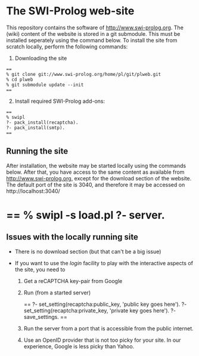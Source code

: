 # The SWI-Prolog web-site

This repository contains the software  of http://www.swi-prolog.org. The
(wiki) content of the website is stored in a git submodule. This must be
installed seperately using the command below.   To install the site from
scratch locally, perform the following commands:

  1. Downloading the site

    ==
    % git clone git://www.swi-prolog.org/home/pl/git/plweb.git
    % cd plweb
    % git submodule update --init
    ==

  2. Install required SWI-Prolog add-ons:

    ==
    % swipl
    ?- pack_install(recaptcha).
    ?- pack_install(smtp).
    ==

## Running the site

After installation, the  website  may  be   started  locally  using  the
commands below. After that, you  have  access   to  the  same content as
available  from  http://www.swi-prolog.org,  except   for  the  download
section of the website. The  default  port   of  the  site  is 3040, and
therefore it may be accessed on http://localhost:3040/

  ==
  % swipl -s load.pl
  ?- server.
  ==

## Issues with the locally running site

  - There is no download section (but that can't be a big issue)

  - If you want to use the _login_ facility to play with the
    interactive aspects of the site, you need to

      1. Get a reCAPTCHA key-pair from Google

      2. Run (from a started server)

         ==
	 ?- set_setting(recaptcha:public_key, 'public key goes here').
	 ?- set_setting(recaptcha:private_key, 'private key goes here').
	 ?- save_settings.
	 ==

      3. Run the server from a port that is accessible from the public
         internet.

      4. Use an OpenID provider that is not too picky for your site.
         In our experience, Google is less picky than Yahoo.
